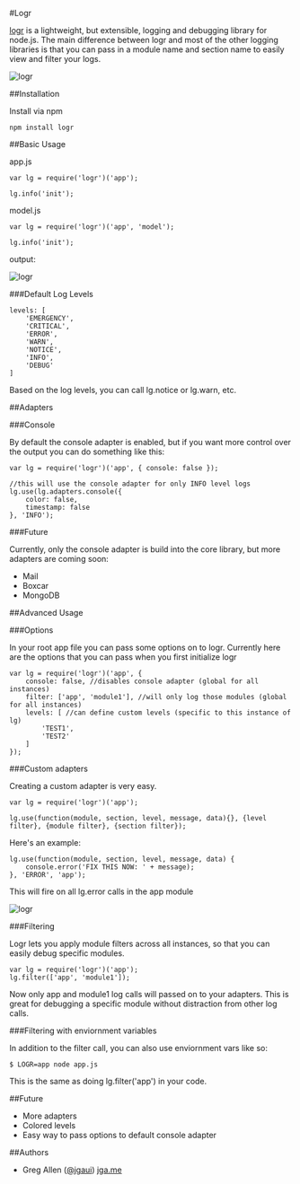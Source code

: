 #Logr

[logr](https://github.com/jgallen23/logr) is a lightweight, but extensible, logging and debugging library for node.js.	The main difference between logr and most of the other logging libraries is that you can pass in a module name and section name to easily view and filter your logs.

![logr](https://raw.github.com/jgallen23/logr/gh-pages/ui/logr1.png)

##Installation

Install via npm

	npm install logr

##Basic Usage

app.js

	var lg = require('logr')('app');

	lg.info('init');

model.js

	var lg = require('logr')('app', 'model');

	lg.info('init');

output:

![logr](https://raw.github.com/jgallen23/logr/gh-pages/ui/logr1.png)

###Default Log Levels

	levels: [
		'EMERGENCY',
		'CRITICAL',
		'ERROR',
		'WARN',
		'NOTICE',
		'INFO',
		'DEBUG'
	]

Based on the log levels, you can call lg.notice or lg.warn, etc.

##Adapters

###Console

By default the console adapter is enabled, but if you want more control over the output you can do something like this:

	var lg = require('logr')('app', { console: false });

	//this will use the console adapter for only INFO level logs
	lg.use(lg.adapters.console({
		color: false,
		timestamp: false
	}, 'INFO');

###Future

Currently, only the console adapter is build into the core library, but more adapters are coming soon:

- Mail
- Boxcar
- MongoDB

##Advanced Usage

###Options

In your root app file you can pass some options on to logr.	Currently here are the options that you can pass when you first initialize logr

	var lg = require('logr')('app', {
		console: false, //disables console adapter (global for all instances)
		filter: ['app', 'module1'], //will only log those modules (global for all instances)
		levels: [ //can define custom levels (specific to this instance of lg)
			'TEST1',
			'TEST2'
		]
	});

###Custom adapters

Creating a custom adapter is very easy.	
	
	var lg = require('logr')('app');

	lg.use(function(module, section, level, message, data){}, {level filter}, {module filter}, {section filter});

Here's an example:

	lg.use(function(module, section, level, message, data) {
		console.error('FIX THIS NOW: ' + message);
	}, 'ERROR', 'app');

This will fire on all lg.error calls in the app module

![logr](https://raw.github.com/jgallen23/logr/gh-pages/ui/logr2.png)

###Filtering

Logr lets you apply module filters across all instances, so that you can easily debug specific modules.	

	var lg = require('logr')('app');
	lg.filter(['app', 'module1']);

Now only app and module1 log calls will passed on to your adapters.	This is great for debugging a specific module without distraction from other log calls.

###Filtering with enviornment variables 

In addition to the filter call, you can also use enviornment vars like so:

	$ LOGR=app node app.js

This is the same as doing lg.filter('app') in your code.

##Future
- More adapters
- Colored levels 
- Easy way to pass options to default console adapter

##Authors
- Greg Allen ([@jgaui](http://twitter.com/jgaui)) [jga.me](http://jga.me)

